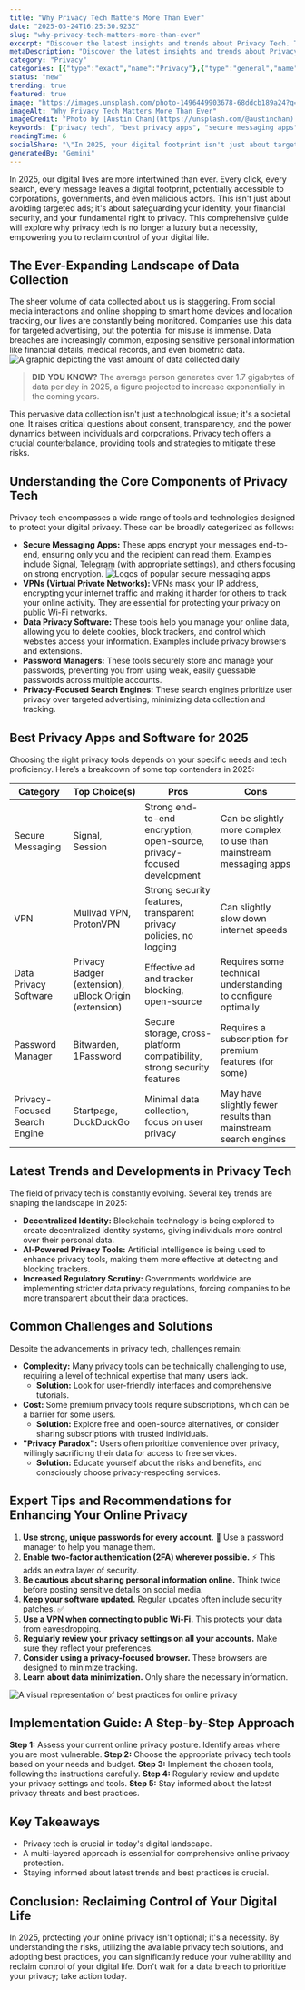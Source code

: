 ```yaml
---
title: "Why Privacy Tech Matters More Than Ever"
date: "2025-03-24T16:25:30.923Z"
slug: "why-privacy-tech-matters-more-than-ever"
excerpt: "Discover the latest insights and trends about Privacy Tech. This comprehensive guide covers everything you need to know about Privacy Tech in 2025."
metaDescription: "Discover the latest insights and trends about Privacy Tech. This comprehensive guide covers everything you need to know about Privacy Tech in 2025."
category: "Privacy"
categories: [{"type":"exact","name":"Privacy"},{"type":"general","name":"Cybersecurity"},{"type":"medium","name":"Data Security"},{"type":"specific","name":"Encryption"},{"type":"niche","name":"Homomorphic Encryption"}]
status: "new"
trending: true
featured: true
image: "https://images.unsplash.com/photo-1496449903678-68ddcb189a24?q=85&w=1200&fit=max&fm=webp&auto=compress"
imageAlt: "Why Privacy Tech Matters More Than Ever"
imageCredit: "Photo by [Austin Chan](https://unsplash.com/@austinchan) on Unsplash"
keywords: ["privacy tech", "best privacy apps", "secure messaging apps", "data privacy software", "online privacy protection", "how to improve online privacy", "privacy enhancing technologies", "buy privacy software", "privacy tech solutions", "protect online privacy"]
readingTime: 6
socialShare: "\"In 2025, your digital footprint isn't just about targeted ads – it's about your identity and security.  Privacy tech isn't a luxury, it's a necessity.\""
generatedBy: "Gemini"
---
```




In 2025, our digital lives are more intertwined than ever.  Every click, every search, every message leaves a digital footprint, potentially accessible to corporations, governments, and even malicious actors.  This isn't just about avoiding targeted ads; it's about safeguarding your identity, your financial security, and your fundamental right to privacy.  This comprehensive guide will explore why privacy tech is no longer a luxury but a necessity, empowering you to reclaim control of your digital life.

## The Ever-Expanding Landscape of Data Collection

The sheer volume of data collected about us is staggering. From social media interactions and online shopping to smart home devices and location tracking, our lives are constantly being monitored.  Companies use this data for targeted advertising, but the potential for misuse is immense.  Data breaches are increasingly common, exposing sensitive personal information like financial details, medical records, and even biometric data. ![A graphic depicting the vast amount of data collected daily](https://images.unsplash.com/photo-1451187580459-43490279c0fa?q=85&w=1200&fit=max&fm=webp&auto=compress)

> **DID YOU KNOW?**  The average person generates over 1.7 gigabytes of data per day in 2025, a figure projected to increase exponentially in the coming years.

This pervasive data collection isn't just a technological issue; it's a societal one.  It raises critical questions about consent, transparency, and the power dynamics between individuals and corporations.  Privacy tech offers a crucial counterbalance, providing tools and strategies to mitigate these risks.

## Understanding the Core Components of Privacy Tech

Privacy tech encompasses a wide range of tools and technologies designed to protect your digital privacy.  These can be broadly categorized as follows:

* **Secure Messaging Apps:** These apps encrypt your messages end-to-end, ensuring only you and the recipient can read them. Examples include Signal, Telegram (with appropriate settings), and others focusing on strong encryption.  ![Logos of popular secure messaging apps](https://images.unsplash.com/photo-1484417894907-623942c8ee29?q=85&w=1200&fit=max&fm=webp&auto=compress)
* **VPNs (Virtual Private Networks):** VPNs mask your IP address, encrypting your internet traffic and making it harder for others to track your online activity. They are essential for protecting your privacy on public Wi-Fi networks.
* **Data Privacy Software:**  These tools help you manage your online data, allowing you to delete cookies, block trackers, and control which websites access your information.  Examples include privacy browsers and extensions.
* **Password Managers:**  These tools securely store and manage your passwords, preventing you from using weak, easily guessable passwords across multiple accounts.
* **Privacy-Focused Search Engines:** These search engines prioritize user privacy over targeted advertising, minimizing data collection and tracking.

## Best Privacy Apps and Software for 2025

Choosing the right privacy tools depends on your specific needs and tech proficiency.  Here’s a breakdown of some top contenders in 2025:

| Category                  | Top Choice(s)                                     | Pros                                                                     | Cons                                                                   |
|---------------------------|----------------------------------------------------|-------------------------------------------------------------------------|-----------------------------------------------------------------------|
| Secure Messaging           | Signal, Session                                     | Strong end-to-end encryption, open-source, privacy-focused development | Can be slightly more complex to use than mainstream messaging apps       |
| VPN                        | Mullvad VPN, ProtonVPN                              | Strong security features, transparent privacy policies, no logging      | Can slightly slow down internet speeds                                   |
| Data Privacy Software     | Privacy Badger (extension), uBlock Origin (extension) | Effective ad and tracker blocking, open-source                             | Requires some technical understanding to configure optimally              |
| Password Manager           | Bitwarden, 1Password                              | Secure storage, cross-platform compatibility, strong security features  | Requires a subscription for premium features (for some)                 |
| Privacy-Focused Search Engine | Startpage, DuckDuckGo                               | Minimal data collection, focus on user privacy                          | May have slightly fewer results than mainstream search engines          |

## Latest Trends and Developments in Privacy Tech

The field of privacy tech is constantly evolving.  Several key trends are shaping the landscape in 2025:

* **Decentralized Identity:**  Blockchain technology is being explored to create decentralized identity systems, giving individuals more control over their personal data.
* **AI-Powered Privacy Tools:**  Artificial intelligence is being used to enhance privacy tools, making them more effective at detecting and blocking trackers.
* **Increased Regulatory Scrutiny:** Governments worldwide are implementing stricter data privacy regulations, forcing companies to be more transparent about their data practices.

## Common Challenges and Solutions

Despite the advancements in privacy tech, challenges remain:

* **Complexity:** Many privacy tools can be technically challenging to use, requiring a level of technical expertise that many users lack.
  * **Solution:**  Look for user-friendly interfaces and comprehensive tutorials.
* **Cost:** Some premium privacy tools require subscriptions, which can be a barrier for some users.
  * **Solution:** Explore free and open-source alternatives, or consider sharing subscriptions with trusted individuals.
* **"Privacy Paradox":** Users often prioritize convenience over privacy, willingly sacrificing their data for access to free services.
  * **Solution:**  Educate yourself about the risks and benefits, and consciously choose privacy-respecting services.

## Expert Tips and Recommendations for Enhancing Your Online Privacy

1. **Use strong, unique passwords for every account.**  🔑 Use a password manager to help you manage them.
2. **Enable two-factor authentication (2FA) wherever possible.** ⚡ This adds an extra layer of security.
3. **Be cautious about sharing personal information online.**  Think twice before posting sensitive details on social media.
4. **Keep your software updated.**  Regular updates often include security patches. ✅
5. **Use a VPN when connecting to public Wi-Fi.**  This protects your data from eavesdropping.
6. **Regularly review your privacy settings on all your accounts.**  Make sure they reflect your preferences.
7. **Consider using a privacy-focused browser.**  These browsers are designed to minimize tracking.
8. **Learn about data minimization.**  Only share the necessary information.

![A visual representation of best practices for online privacy](https://images.unsplash.com/photo-1517976487492-5750f3195933?q=85&w=1200&fit=max&fm=webp&auto=compress)

## Implementation Guide:  A Step-by-Step Approach

**Step 1:** Assess your current online privacy posture.  Identify areas where you are most vulnerable.
**Step 2:** Choose the appropriate privacy tech tools based on your needs and budget.
**Step 3:** Implement the chosen tools, following the instructions carefully.
**Step 4:** Regularly review and update your privacy settings and tools.
**Step 5:** Stay informed about the latest privacy threats and best practices.

## Key Takeaways

* Privacy tech is crucial in today's digital landscape.
* A multi-layered approach is essential for comprehensive online privacy protection.
* Staying informed about latest trends and best practices is crucial.

## Conclusion: Reclaiming Control of Your Digital Life

In 2025, protecting your online privacy isn't optional; it's a necessity.  By understanding the risks, utilizing the available privacy tech solutions, and adopting best practices, you can significantly reduce your vulnerability and reclaim control of your digital life.  Don't wait for a data breach to prioritize your privacy; take action today.

